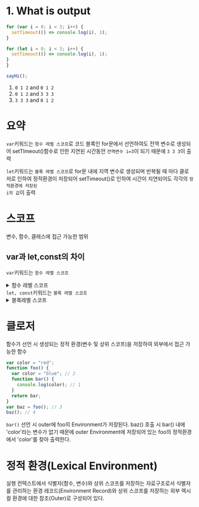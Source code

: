 # 1. What is output

```javascript
for (var i = 0; i < 3; i++) {
  setTimeout(() => console.log(i), 1);
}

for (let i = 0; i < 3; i++) {
  setTimeout(() => console.log(i), 1);
}
}

sayHi();
```

1. <code>0 1 2</code> and <code>0 1 2</code>
2. <code>0 1 2</code> and <code>3 3 3</code>
3. <code>3 3 3</code> and <code>0 1 2</code>

# 요약

<code>var</code>키워드는 <code>함수 레벨 스코프</code>로 코드 블록인 for문에서 선언하여도 전역 변수로 생성되어 setTImeout()함수로 인한 지연된 시간동안 <code>전역변수 i=3</code>이 되기 때문에 <code>3 3 3</code>이 출력

<code>let</code>키워드는 <code>블록 레벨 스코프</code>로 for문 내에 지역 변수로 생성되며 반복될 때 마다 클로저로 인하여 정적환경이 저장되어 setTimeout()로 인하여 시간이 지연되어도 각각의 <code>정적환경에 저장된 i의 값</code>이 출력

# 스코프

변수, 함수, 클래스에 접근 가능한 범위

## var과 let,const의 차이

<code>var</code>키워드는 <code>함수 레벨 스코프</code>

<details>
<summary>함수 레벨 스코프</summary>
<div markdown="1">

함수 레벨 스코프란 var 변수 선언 및 함수 선언문으로 함수 선언 시 함수만을 지역 스코프로 인정하기 때문에 함수 내부에서 선언된 변수만 지역변수 이며 함수 외부에서 선언된 변수는 전역 변수로 선언되는 방식

```javascript
if (true) {
  var scope = `Window`;
}
function foo() {
  var scope = `Local`;
  console.log(scope); //Local
}
foo();
console.log(scope); //Window
```
  위의 코드를 실행 하면 if문이라는 블록내에서 선언한 var변수는 전역 변수로 선언되며
   ![Block내 var 변수 선언 = 전역변수 선언](https://user-images.githubusercontent.com/67920695/158004539-b74b35c1-b1c2-490b-a696-24362410361c.png)
  foo()라는 함수내에서 선언한 변수는 지역변수가 되는 것을 확인할 수 있다.
   ![Function 내 var 변수 선언 = 지역 변수 선언](https://user-images.githubusercontent.com/67920695/158004614-81c71736-c6e2-434b-8b1c-6b93040222fe.png)
  ![코드 실행 결과](https://user-images.githubusercontent.com/67920695/158005117-f3a80499-76f9-4a6c-8662-d04a63b443d8.png)
  코드실행결과
</div>
</details>
<code>let, const</code>키워드는 <code>블록 레벨 스코프</code>
<details>
<summary>블록레벨 스코프</summary>
<div markdown="2">

모든 코드블록(함수, if, for, try/catch)을 지역 스코프로 인정하여 코드 블록 내부에서 선언된 변수는 지역 변수로 외부에서는 참조가 불가능한 방식

```javascript
if (true) {
  let scope = `Local(Block)`;
  console.log(scope); //Local(Block)
}
function foo() {
  let scope_2 = `Local(Function)`;
  console.log(`scope_2`); //Local(Function)
}
foo();
console.log(scope); //Uncaught ReferenceError: scope is not defined
```
    위의 코드 실행 시 let으로 선언한 변수는 블록 레벨 스코프이기 때문에 if(), function에 각각 지역변수가 생성된다.
   ![Block내 var 변수 선언 = 전역변수 선언](https://user-images.githubusercontent.com/67920695/158004539-b74b35c1-b1c2-490b-a696-24362410361c.png)
   ![Function 내 var 변수 선언 = 지역 변수 선언](https://user-images.githubusercontent.com/67920695/158004614-81c71736-c6e2-434b-8b1c-6b93040222fe.png)
    따라서 코드실행 결과 if()문 에서 "Local(Block)"이 출력되며 function foo()내에서는 "Local(Function)"가 출력된다. 또한 전역에서는 선언된 변수가 없기 때문에 오류가 발생한다. 
  ![let코드 실행 결과](https://user-images.githubusercontent.com/67920695/158021328-41dd8914-97dc-448a-a349-5f4816bf9183.png)
</div>rk 
</details>

# 클로저

함수가 선언 시 생성되는 정적 환경(변수 및 상위 스코프)을 저장하여 외부에서 접근 가능한 함수

```javascript
var color = "red";
function foo() {
  var color = "blue"; // 2
  function bar() {
    console.log(color); // 1
  }
  return bar;
}
var baz = foo(); // 3
baz(); // 4
```

<code>bar()</code> 선언 시 outer에 foo의 Environment가 저장된다.
baz() 호출 시 bar() 내에 'color'라는 변수가 없기 때문에 outer Environment에 저장되어 있는 foo의 정적환경에서 'color'를 찾아 출력한다.

# 정적 환경(Lexical Environment)

실행 컨텍스트에서 식별자(함수, 변수)와 상위 스코프를 저장하는 자료구조로서 식별자를 관리하는 환경 레코드(Environment Record)와 상위 스코프를 저장하는 외부 렉시컬 환경에 대한 참조(Outer)로 구성되어 있다.
